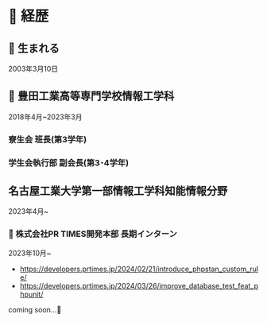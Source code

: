 # :memo: 経歴

## :baby: 生まれる

2003年3月10日

## :school: 豊田工業高等専門学校情報工学科

2018年4月~2023年3月

### 寮生会 班長(第3学年)
### 学生会執行部 副会長(第3･4学年)

## 名古屋工業大学第一部情報工学科知能情報分野

2023年4月~

### :office: 株式会社PR TIMES開発本部 長期インターン
2023年10月~

- https://developers.prtimes.jp/2024/02/21/introduce_phpstan_custom_rule/
- https://developers.prtimes.jp/2024/03/26/improve_database_test_feat_phpunit/

coming soon...:rocket:

